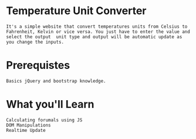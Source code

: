# Temperature Unit Converter
    It's a simple website that convert temperatures units from Celsius to Fahrenheit, Kelvin or vice versa. You just have to enter the value and select the output  unit type and output will be automatic update as you change the inputs.  

# Prerequistes
    Basics jQuery and bootstrap knowledge.

# What you'll Learn
    Calculating forumals using JS
    DOM Manipulations
    Realtime Update
